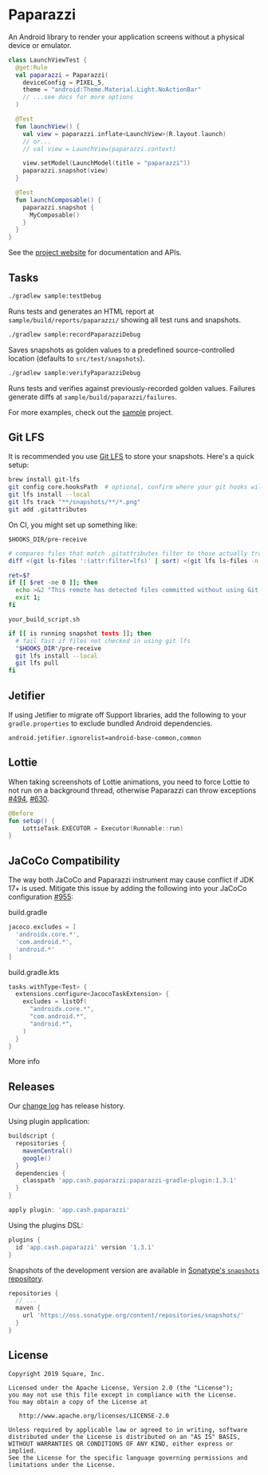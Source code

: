Paparazzi
========

An Android library to render your application screens without a physical device or emulator.

```kotlin
class LaunchViewTest {
  @get:Rule
  val paparazzi = Paparazzi(
    deviceConfig = PIXEL_5,
    theme = "android:Theme.Material.Light.NoActionBar"
    // ...see docs for more options
  )

  @Test
  fun launchView() {
    val view = paparazzi.inflate<LaunchView>(R.layout.launch)
    // or...
    // val view = LaunchView(paparazzi.context)

    view.setModel(LaunchModel(title = "paparazzi"))
    paparazzi.snapshot(view)
  }

  @Test
  fun launchComposable() {
    paparazzi.snapshot {
      MyComposable()
    }
  }
}
```

See the [project website][paparazzi] for documentation and APIs.

Tasks
-------

```bash
./gradlew sample:testDebug
```

Runs tests and generates an HTML report at `sample/build/reports/paparazzi/` showing all
test runs and snapshots.

```bash
./gradlew sample:recordPaparazziDebug
```

Saves snapshots as golden values to a predefined source-controlled location
(defaults to `src/test/snapshots`).

```bash
./gradlew sample:verifyPaparazziDebug
```

Runs tests and verifies against previously-recorded golden values. Failures generate diffs at `sample/build/paparazzi/failures`.

For more examples, check out the [sample][sample] project.

Git LFS
--------
It is recommended you use [Git LFS][lfs] to store your snapshots.  Here's a quick setup:

```bash
brew install git-lfs
git config core.hooksPath  # optional, confirm where your git hooks will be installed
git lfs install --local
git lfs track "**/snapshots/**/*.png"
git add .gitattributes
```

On CI, you might set up something like:

`$HOOKS_DIR/pre-receive`
```bash
# compares files that match .gitattributes filter to those actually tracked by git-lfs
diff <(git ls-files ':(attr:filter=lfs)' | sort) <(git lfs ls-files -n | sort) >/dev/null

ret=$?
if [[ $ret -ne 0 ]]; then
  echo >&2 "This remote has detected files committed without using Git LFS. Run 'brew install git-lfs && git lfs install' to install it and re-commit your files.";
  exit 1;
fi
```

`your_build_script.sh`
```bash
if [[ is running snapshot tests ]]; then
  # fail fast if files not checked in using git lfs
  "$HOOKS_DIR"/pre-receive
  git lfs install --local
  git lfs pull
fi
```

Jetifier
--------

If using Jetifier to migrate off Support libraries, add the following to your `gradle.properties` to
exclude bundled Android dependencies.

```properties
android.jetifier.ignorelist=android-base-common,common
```

Lottie
--------

When taking screenshots of Lottie animations, you need to force Lottie to not run on a background thread, otherwise Paparazzi can throw exceptions [#494](https://github.com/cashapp/paparazzi/issues/494), [#630](https://github.com/cashapp/paparazzi/issues/630).

```kotlin
@Before
fun setup() {
    LottieTask.EXECUTOR = Executor(Runnable::run)
}
```

JaCoCo Compatibility
--------------------

The way both JaCoCo and Paparazzi instrument may cause conflict if JDK 17+ is used. Mitigate this issue by adding the following into your JaCoCo configuration [#955](https://github.com/cashapp/paparazzi/issues/955):

build.gradle
```groovy
jacoco.excludes = [
  'androidx.core.*',
  'com.android.*',
  'android.*'
]
```

build.gradle.kts
```kotlin
tasks.withType<Test> {
  extensions.configure<JacocoTaskExtension> {
    excludes = listOf(
      "androidx.core.*",
      "com.android.*",
      "android.*",
    )
  }
}
```
More info

Releases
--------

Our [change log][changelog] has release history.

Using plugin application:
```groovy
buildscript {
  repositories {
    mavenCentral()
    google()
  }
  dependencies {
    classpath 'app.cash.paparazzi:paparazzi-gradle-plugin:1.3.1'
  }
}

apply plugin: 'app.cash.paparazzi'
```

Using the plugins DSL:
```groovy
plugins {
  id 'app.cash.paparazzi' version '1.3.1'
}
```

Snapshots of the development version are available in [Sonatype's `snapshots` repository][snap].

```groovy
repositories {
  // ...
  maven {
    url 'https://oss.sonatype.org/content/repositories/snapshots/'
  }
}
```

License
-------

```
Copyright 2019 Square, Inc.

Licensed under the Apache License, Version 2.0 (the "License");
you may not use this file except in compliance with the License.
You may obtain a copy of the License at

   http://www.apache.org/licenses/LICENSE-2.0

Unless required by applicable law or agreed to in writing, software
distributed under the License is distributed on an "AS IS" BASIS,
WITHOUT WARRANTIES OR CONDITIONS OF ANY KIND, either express or implied.
See the License for the specific language governing permissions and
limitations under the License.
```

 [paparazzi]: https://cashapp.github.io/paparazzi/
 [sample]: https://github.com/cashapp/paparazzi/tree/master/sample
 [lfs]: https://git-lfs.github.com/
 [changelog]: https://cashapp.github.io/paparazzi/changelog/
 [snap]: https://oss.sonatype.org/content/repositories/snapshots/app/cash/paparazzi/
